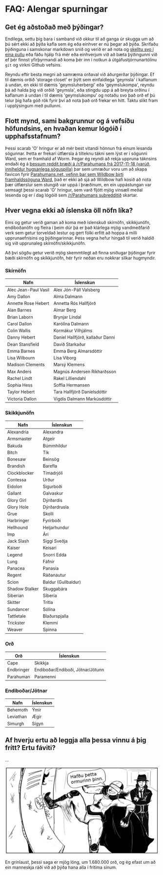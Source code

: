 
# FAQ: Alengar spurningar

## Get ég aðstoðað með þýðingar?

Endilega, settu þig bara í samband við okkur til að ganga úr skugga um að þú sért ekki að þýða kafla sem ég eða einhver er nú þegar að þýða. Skrifaðu þýðinguna í samskonar markdown snið og verið er að nota og [skelltu svo í eina pullu](https://opensource.com/article/19/7/create-pull-request-github) eða fáðu hjálp frá mér eða einhverjum við að bæta þýðingunni við ef þér finnst yfirþyrmandi að koma þér inn í notkun á útgáfustjórnunartólinu `git` og virkni Github vefsins.

Reyndu eftir besta megni að samræma orðaval við áðurgerðar þýðingar. Ef til dæmis orðið 'storage closet' er þýtt sem einfaldlega 'geymsla' í kaflanum á undan, en ekki til dæmis 'geymsluherbergi' eða 'geymslukompa', reyndu þá að halda þig við orðið 'geymsla', eða stingdu upp á að breyta orðinu í kaflanum á undan í til dæmis 'geymslukompu' og notaðu svo það orð ef þú telur þig hafa góð rök fyrir því að nota það orð frekar en hitt. Taktu slíkt fram í upplýsingum með pullunni.

## Flott mynd, sami bakgrunnur og á vefsíðu höfundsins, en hvaðan kemur lógóið í upphafsstafnum?

Þessi scarab 'O' hringur er að mér best vitandi hönnun frá einum lesanda sögunnar. Þetta er frekari útfærsla á tilteknu tákni sem lýst er í sögunni Ward, sem er framhald af Worm. Þegar ég reyndi að rekja uppruna táknsins endaði ég á [þessum reddit þræði á /r/Parahumans frá 2017-11-18 (varúð, inniheldur hugsanlega söguspilla)](https://www.reddit.com/r/Parahumans/comments/7dt7mj/parahumansnet_favicon/) þar sem umræður voru um að skapa favicon fyrir [Parahumans.net, vefinn þar sem Wildbow birti framhaldssöguna Ward](https://www.parahumans.net/), það er ekki að sjá að Wildbow hafi kosið að nota þær útfærslur sem stungið var uppá í þræðinum, en ein uppástungan var semsagt þessi scarab 'O' hringur, sem varð fljótt mjög vinsæll meðal lesenda og er í dag lógóið sem [/r/Parahumans subredditið](https://www.reddit.com/r/Parahumans/) skartar.

## Hver vegna ekki að íslenska öll nöfn líka?

Eins og getur verið gaman að koma með íslenskuð skírnöfn, skikkjunöfn, endiboðanöfn og fleira í þeim dúr þá er það klárlega mjög vandmeðfarið verk sem getur torveldað lestur og gert fólki erfitt að hoppa á milli upprunaefnisins og þýðingarinnar. Þess vegna hefur hingað til verið haldið sig við upprunaleg skírnöfn/skikkjunöfn.

Að því sögðu getur verið mjög skemmtilegt að finna sniðugar þýðingar fyrir bæði skírnöfn og skikkjunöfn, hér fyrir neðan eru nokkrar slíkar hugmyndir.

### Skírnöfn

| Nafn | Íslenskun |
| --- | --- |
| Alec Jean-Paul Vasil | Alex Jón-Páll Valsberg |
| Amy Dallon | Alma Dalmann |
| Annette Rose Hebert | Annetta Rós Hallfjörð |
| Alan Barnes | Almar Berg |
| Brian Laborn | Brynjar Líndal |
| Carol Dallon | Karólína Dalmann |
| Colin Wallis | Kormákur Vilhjálms |
| Danny Hebert | Daníel Hallfjörð, kallaður Danni |
| Dean Stansfield | Davíð Starkaður |
| Emma Barnes | Emma Berg Almarsdóttir |
| Lisa Wilbourn | Lísa Viborg |
| Madison Clements | Marsý Klemens |
| Max Anders | Magnús Andersen Ríkharðsson |
| Rachel Lindt | Rakel Lilliendahl |
| Sophia Hess | Soffía Hermansen |
| Taylor Hebert | Tara Hallfjörð Daníelsdóttir |
| Victoria Dallon | Vigdís Dalmann Markúsdóttir |

### Skikkjunöfn

| Nafn | Íslenskun |
| --- | --- |
| Alexandria | Alexandra |
| Armsmaster | Atgeir |
| Bakuda | Búmmhildur |
| Bitch | Tík |
| Bonesaw | Beinsög |
| Brandish | Barefla |
| Clockblocker | Tímadrjóli |
| Contessa | Urður |
| Eidolon | Sigurboði |
| Gallant | Galvaskur |
| Glory Girl | Dýrðardís |
| Glory Hole | Dýrðardrusla |
| Grue | Skolli |
| Harbringer | Fyrirboði |
| Hellhound | Heljarhundur |
| Imp | Ári |
| Jack Slash | Siggi Sveðja |
| Kaiser | Keisari |
| Legend | Snorri Edda |
| Lung | Fáfnir |
| Panacea | Panasía |
| Regent | Ráðanautur |
| Scion | Baldur (Gullbaldur) |
| Shadow Stalker | Skuggabára |
| Siberian | Síbería |
| Skitter | Trítla |
| Sundancer | Sólína |
| Tattletale | Blaðurspjalla |
| Trickster | Klemmi |
| Weaver | Spinna |

### Orð

| Orð | Íslenskun |
| --- | --- |
| Cape | Skikkja |
| Endbringer | Endiboðar/Endiboði, Jötnar/Jötunn |
| Parahuman | Paramenni |

### Endiboðar/Jötnar

| Nafn | Íslenskun |
| --- | --- |
| Behemoth | Ýmir |
| Leviathan | Ægir |
| Simurgh | Sígyn |

## Af hverju ertu að leggja alla þessa vinnu á þig frítt? Ertu fáviti?

...

![Hafðu þetta ormurinn þinn.](/myndir/hafdu-thetta-ormurinn-thinn.png?raw=true "Já Alexandria það er þessi spyrill þarna.")

En grínlaust, þessi saga er mjög löng, um 1.680.000 orð, og ég efast um að ein manneskja ráði við að þýða hana alla í frítíma sínum.
